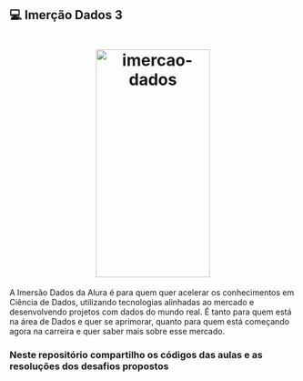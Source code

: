 ## 💻 Imerção Dados 3


<h1 align="center">
    <img  alt="imercao-dados" src="https://www.alura.com.br/assets/img/imersoes/imersao-dados/logo-mersao.1616501197.svg" 
          width="200" height="400"
    />
    <br>
</h1>


<p>A Imersão Dados da Alura é para quem quer acelerar os conhecimentos em Ciência de Dados, utilizando tecnologias alinhadas ao 
mercado e desenvolvendo projetos com dados do mundo real. É tanto para quem está na área de Dados e quer se aprimorar, quanto 
para quem está começando agora na carreira e quer saber mais sobre esse mercado.</p>

### Neste repositório compartilho os códigos das aulas e as resoluções dos desafios propostos
